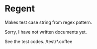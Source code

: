 Regent
=====================

Makes test case string from regex pattern.

Sorry, I have not written documents yet.

See the test codes. /test/*.coffee